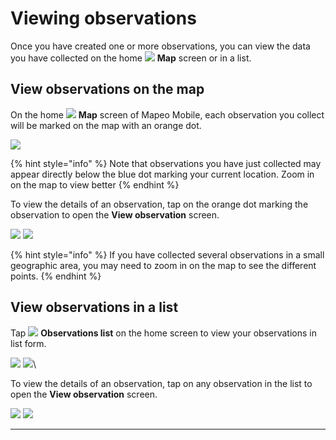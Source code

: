 # Viewing observations

Once you have created one or more observations, you can view the data you have collected on the home ![](../../../.gitbook/assets/app-icons\_Map\_view.png) **Map** screen or in a list.

## View observations on the map

On the home ![](../../../.gitbook/assets/app-icons\_Map\_view.png) **Map** screen of Mapeo Mobile, each observation you collect will be marked on the map with an orange dot.&#x20;

![](../../../.gitbook/assets/Home\_map\_screen\_with\_data.jpg) &#x20;

{% hint style="info" %}
Note that observations you have just collected may appear directly below the blue dot marking your current location. Zoom in on the map to view better
{% endhint %}

To view the details of an observation, tap on the orange dot marking the observation to open the **View observation** screen.&#x20;

![](../../../.gitbook/assets/Homescreen-tap\_observation\_dot.jpg)  ![](../../../.gitbook/assets/View\_observation\_screen.jpg)

{% hint style="info" %}
If you have collected several observations in a small geographic area, you may need to zoom in on the map to see the different points.
{% endhint %}

## View observations in a list

Tap ![](<../../../.gitbook/assets/app icons\_observation-list\_35px.png>) **Observations list** on the home screen to view your observations in list form.

![](../../../.gitbook/assets/Homescreen-Observations\_list\_button.jpg)  ![](../../../.gitbook/assets/Observations\_list\_screen.jpg)\


To view the details of an observation, tap on any observation in the list to open the **View observation** screen.&#x20;

![](../../../.gitbook/assets/Mm\_Observations\_list\_screen-select\_obs.jpg)  ![](../../../.gitbook/assets/View\_observation\_screen.jpg)

****
